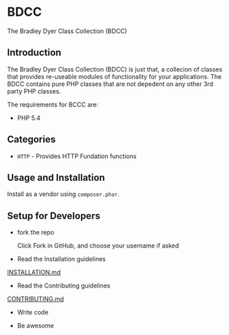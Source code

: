 BDCC
====

The Bradley Dyer Class Collection (BDCC)

## Introduction

The Bradley Dyer Class Collection (BDCC) is just that, a collecion of classes that provides re-useable modules of functionality for your applications.
The BDCC contains pure PHP classes that are not depedent on any other 3rd party PHP classes.

The requirements for BCCC are:

* PHP 5.4

## Categories

* `HTTP` - Provides HTTP Fundation functions


## Usage and Installation

Install as a vendor using `composer.phar`.

## Setup for Developers

 - fork the repo

    Click Fork in GitHub, and choose your username if asked

 - Read the Installation guidelines

[INSTALLATION.md](https://github.com/bradleydyer/BDCC/blob/master/INSTALLATION.md)

 - Read the Contributing guidelines

[CONTRIBUTING.md](https://github.com/bradleydyer/BDCC/blob/master/CONTRIBUTING.md)

- Write code

- Be awesome
